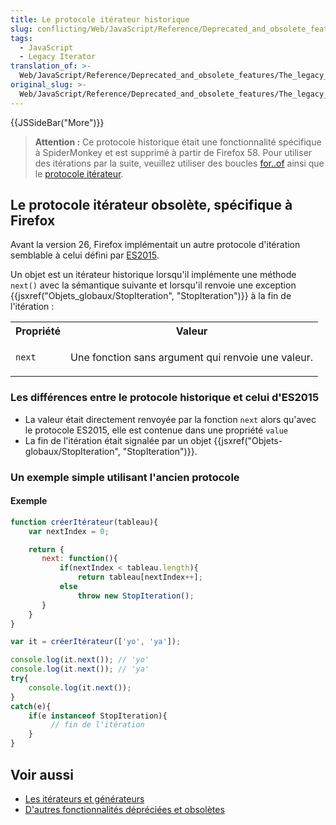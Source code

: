 ```yaml
---
title: Le protocole itérateur historique
slug: conflicting/Web/JavaScript/Reference/Deprecated_and_obsolete_features
tags:
  - JavaScript
  - Legacy Iterator
translation_of: >-
  Web/JavaScript/Reference/Deprecated_and_obsolete_features/The_legacy_Iterator_protocol
original_slug: >-
  Web/JavaScript/Reference/Deprecated_and_obsolete_features/The_legacy_Iterator_protocol
---
```


{{JSSideBar("More")}}

> **Attention :** Ce protocole historique était une fonctionnalité spécifique à SpiderMonkey et est supprimé à partir de Firefox 58. Pour utiliser des itérations par la suite, veuillez utiliser des boucles [for..of](/fr/docs/Web/JavaScript/Reference/Instructions/for...of) ainsi que le [protocole itérateur](/fr/docs/Web/JavaScript/Guide/Le_protocole_iterator).

## Le protocole itérateur obsolète, spécifique à Firefox

Avant la version 26, Firefox implémentait un autre protocole d'itération semblable à celui défini par [ES2015](/fr/docs/Web/JavaScript/Guide/Le_protocole_iterator).

Un objet est un itérateur historique lorsqu'il implémente une méthode `next()` avec la sémantique suivante et lorsqu'il renvoie une exception {{jsxref("Objets_globaux/StopIteration", "StopIteration")}} à la fin de l'itération :

<table class="standard-table">
  <tbody>
    <tr>
      <th scope="col">Propriété</th>
      <th scope="col">Valeur</th>
    </tr>
    <tr>
      <td><code>next</code></td>
      <td><p>Une fonction sans argument qui renvoie une valeur.</p></td>
    </tr>
  </tbody>
</table>

### Les différences entre le protocole historique et celui d'ES2015

- La valeur était directement renvoyée par la fonction `next` alors qu'avec le protocole ES2015, elle est contenue dans une propriété `value`
- La fin de l'itération était signalée par un objet {{jsxref("Objets-globaux/StopIteration", "StopIteration")}}.

### Un exemple simple utilisant l'ancien protocole

#### Exemple

```js
function créerItérateur(tableau){
    var nextIndex = 0;

    return {
       next: function(){
           if(nextIndex < tableau.length){
               return tableau[nextIndex++];
           else
               throw new StopIteration();
       }
    }
}

var it = créerItérateur(['yo', 'ya']);

console.log(it.next()); // 'yo'
console.log(it.next()); // 'ya'
try{
    console.log(it.next());
}
catch(e){
    if(e instanceof StopIteration){
         // fin de l'itération
    }
}
```

## Voir aussi

- [Les itérateurs et générateurs](/fr/docs/Web/JavaScript/Guide/iterateurs_et_generateurs)
- [D'autres fonctionnalités dépréciées et obsolètes](/fr/docs/JavaScript/Reference/Annexes/Fonctionnalités_dépréciées)

